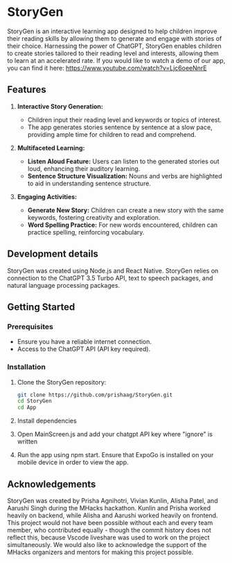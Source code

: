 # StoryGen

StoryGen is an interactive learning app designed to help children improve their reading skills by allowing them to generate and engage with stories of their choice. Harnessing the power of ChatGPT, StoryGen enables children to create stories tailored to their reading level and interests, allowing them to learn at an accelerated rate. If you would like to watch a demo of our app, you can find it here: https://www.youtube.com/watch?v=Ljc6oeeNnrE

## Features

1. **Interactive Story Generation:**
   - Children input their reading level and keywords or topics of interest.
   - The app generates stories sentence by sentence at a slow pace, providing ample time for children to read and comprehend.

2. **Multifaceted Learning:**
   - **Listen Aloud Feature:** Users can listen to the generated stories out loud, enhancing their auditory learning.
   - **Sentence Structure Visualization:** Nouns and verbs are highlighted to aid in understanding sentence structure.

3. **Engaging Activities:**
   - **Generate New Story:** Children can create a new story with the same keywords, fostering creativity and exploration.
   - **Word Spelling Practice:** For new words encountered, children can practice spelling, reinforcing vocabulary.
  
## Development details
StoryGen was created using Node.js and React Native. StoryGen relies on connection to the ChatGPT 3.5 Turbo API, text to speech packages, and natural language processing packages. 

## Getting Started

### Prerequisites

- Ensure you have a reliable internet connection.
- Access to the ChatGPT API (API key required).

### Installation

1. Clone the StoryGen repository:

   ```bash
   git clone https://github.com/prishaag/StoryGen.git
   cd StoryGen
   cd App 
2. Install dependencies
3. Open MainScreen.js and add your chatgpt API key where "ignore" is written
4. Run the app using npm start. Ensure that ExpoGo is installed on your mobile device in order to view the app.

## Acknowledgements
StoryGen was created by Prisha Agnihotri, Vivian Kunlin, Alisha Patel, and Aarushi Singh during the MHacks hackathon. Kunlin and Prisha worked heavily on backend, while Alisha and Aarushi worked heavily on frontend. This project would not have been possible without each and every team member, who contributed equally - though the commit history does not reflect this, because Vscode liveshare was used to work on the project simultaneously. We would also like to acknowledge the support of the MHacks organizers and mentors for making this project possible.



